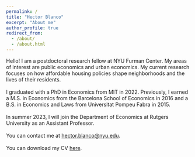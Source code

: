 ```yaml
---
permalink: /
title: "Hector Blanco"
excerpt: "About me"
author_profile: true
redirect_from: 
  - /about/
  - /about.html
---
```


Hello! I am a postdoctoral research fellow at NYU Furman Center. My areas of interest are public economics and urban economics. My current research focuses on how affordable housing policies shape neighborhoods and the lives of their residents. 
<br>
<br>
I graduated with a PhD in Economics from MIT in 2022. Previously, I earned a M.S. in Economics from the Barcelona School of Economics in 2016 and a B.S. in Economics and Laws from Universitat Pompeu Fabra in 2015. 
<br>
<br>
In summer 2023, I will join the Department of Economics at Rutgers University as an Assistant Professor. 
<br>
<br>
You can contact me at [hector.blanco@nyu.edu](mailto:hector.blanco@nyu.edu).
<br>
<br>
You can download my CV [here](/files/20230108_Blanco_CV.pdf).
